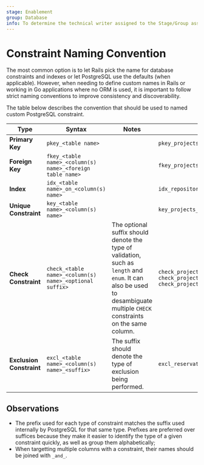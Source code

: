 ```yaml
---
stage: Enablement
group: Database
info: To determine the technical writer assigned to the Stage/Group associated with this page, see https://about.gitlab.com/handbook/engineering/ux/technical-writing/#designated-technical-writers
---
```


# Constraint Naming Convention

The most common option is to let Rails pick the name for database constraints and indexes or let PostgreSQL use the defaults (when applicable). However, when needing to define custom names in Rails or working in Go applications where no ORM is used, it is important to follow strict naming conventions to improve consistency and discoverability.

The table below describes the convention that should be used to named custom PostgreSQL constraint.

| Type                     | Syntax                                                    | Notes                                                                                                                                                                        | Examples                                                                                                          |
|--------------------------|-----------------------------------------------------------|------------------------------------------------------------------------------------------------------------------------------------------------------------------------------|-------------------------------------------------------------------------------------------------------------------|
| **Primary Key**          | `pkey_<table name>`                                       |                                                                                                                                                                              | `pkey_projects`                                                                                                   |
| **Foreign Key**          | `fkey_<table name>_<column(s) name>_<foreign table name>` |                                                                                                                                                                              | `fkey_projects_group_id_groups`                                                                                   |
| **Index**                | `idx_<table name>_on_<column(s) name>`                    |                                                                                                                                                                              | `idx_repositories_on_group_id`                                                                                    |
| **Unique Constraint**    | `key_<table name>_<column(s) name>`                       |                                                                                                                                                                              | `key_projects_group_id_and_name`                                                                                  |
| **Check Constraint**     | `check_<table name>_<column(s) name>_<optional suffix>`   | The optional suffix should  denote the type of validation, such as `length` and `enum`. It can also be used to desambiguate multiple `CHECK` constraints on the same column. | `check_projects_name_length`<br />`check_projects_type_enum`<br />`check_projects_admin1_id_and_admin2_id_differ` |
| **Exclusion Constraint** | `excl_<table name>_<column(s) name>_<suffix>`             | The suffix should denote the type of exclusion being performed.                                                                                                              | `excl_reservations_start_at_end_at_no_overlap`                                                                    |



## Observations

- The prefix used for each type of constraint matches the suffix used internally by PostgreSQL for that same type. Prefixes are preferred over suffices because they make it easier to identify the type of a given constraint quickly, as well as group them alphabetically;
- When targetting multiple columns with a constraint, their names should be joined with `_and_`.


